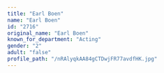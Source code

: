 ```yaml
---
title: "Earl Boen"
name: "Earl Boen"
id: "2716"
original_name: "Earl Boen"
known_for_department: "Acting"
gender: "2"
adult: "false"
profile_path: "/nRAlyqkAA84gCTDwjFR77avdfHK.jpg"
---
```

